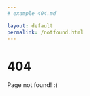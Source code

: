 ```yaml
---
# example 404.md

layout: default
permalink: /notfound.html
---
```


# 404

Page not found! :(